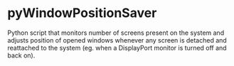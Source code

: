 # pyWindowPositionSaver

Python script that monitors number of screens present on the system and adjusts position of opened windows whenever any screen is detached and reattached to the system (eg. when a DisplayPort monitor is turned off and back on). 
